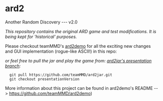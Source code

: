# ard2
Another Random Discovery --- v2.0

*This repository contains the original ARD game and test modifications.  It is being kept for 'historical' purposes.*

Please checkout teamMMD's [ard2demo](https://github.com/teamMMD/ard2demo.git) for all the exciting new changes and GUI implementation (rogue-like ASCII!) in this repo:


*or feel free to pull the jar and play the game from: [ard2jar's presentation branch](https://github.com/teamMMD/ard2jar/tree/presentationVersion):*
```
  git pull https://github.com/teamMMD/ard2jar.git
  git checkout presentationVersion
```

More information about this project can be found in ard2demo's README --> https://github.com/teamMMD/ard2demo)

